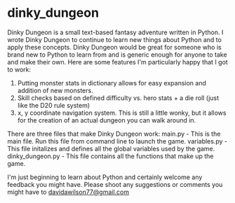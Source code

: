 # dinky_dungeon
Dinky Dungeon is a small text-based fantasy adventure written in Python.  I wrote Dinky Dungeon to continue to learn new things about Python and to apply these concepts.  Dinky Dungeon would be great for someone who is brand new to Python to learn from and is generic enough for anyone to take and make their own. Here are some features I'm particularly happy that I got to work:

1.  Putting monster stats in dictionary allows for easy expansion and addition of new monsters. 
2.  Skill checks based on defined difficulty vs. hero stats + a die roll (just like the D20 rule system) 
3.  x, y coordinate navigation system.  This is still a little wonky, but it allows for the creation of an actual dungeon you can     walk around in.

There are three files that make Dinky Dungeon work:
main.py - This is the main file.  Run this file from command line to launch the game. 
variables.py - This file initalizes and defines all the global variables used by the game.
dinky_dungeon.py - This file contains all the functions that make up the game.

I'm just beginning to learn about Python and certainly welcome any feedback you might have.  Please shoot any suggestions or comments you might have to davidawilson77@gmail.com
